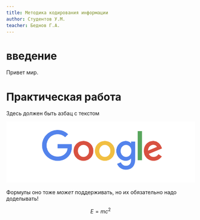 ```yaml
---
title: Методика кодирования информации
author: Студентов У.M.
teacher: Беднов Г.А.
---
```


# введение
<!-- это комментарий Pandoc Markdown. Вы его не увидите -->
<!-- кстати, в заголовках первого уровня можно даже писать с маленькой буквы, но только в них -->

Привет мир.

# Практическая работа

Здесь должен быть азбац с текстом

![Тебя что, в Гугле забанили](./google.png)

Формулы оно тоже *может* поддерживать, но их обязательно надо доделывать!

$$E=mc^2$$

